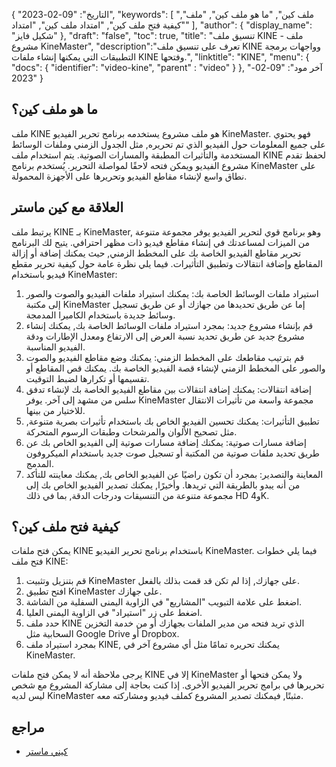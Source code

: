 {
"التاريخ": "09-02-2023",
  "keywords": [
"ملف كين",
"ما هو ملف كين",
"ملف",
"كيفية فتح ملف كين",
"امتداد ملف كين",
"امتداد"
],
  "author": {
"display_name": "شكيل فايز"
},
"draft": "false",
"toc": true,
"title": "تنسيق ملف KINE - ملف مشروع KineMaster",
  "description":"تعرف على تنسيق ملف KINE وواجهات برمجة التطبيقات التي يمكنها إنشاء ملفات KINE وفتحها.",
"linktitle": "KINE",
  "menu": {
    "docs": {
      "identifier": "video-kine",
"parent" : "video"
}
},
"آخر مود": "09-02-2023"
}

## ما هو ملف كين؟

ملف KINE هو ملف مشروع يستخدمه برنامج تحرير الفيديو KineMaster. فهو يحتوي على جميع المعلومات حول الفيديو الذي تم تحريره, مثل الجدول الزمني وملفات الوسائط المستخدمة والتأثيرات المطبقة والمسارات الصوتية. يتم استخدام ملف KINE لحفظ تقدم مشروع الفيديو ويمكن فتحه لاحقًا لمواصلة التحرير. يُستخدم برنامج KineMaster على نطاق واسع لإنشاء مقاطع الفيديو وتحريرها على الأجهزة المحمولة.

## العلاقة مع كين ماستر

يرتبط ملف KINE بـ KineMaster, وهو برنامج قوي لتحرير الفيديو يوفر مجموعة متنوعة من الميزات لمساعدتك في إنشاء مقاطع فيديو ذات مظهر احترافي. يتيح لك البرنامج تحرير مقاطع الفيديو الخاصة بك على المخطط الزمني, حيث يمكنك إضافة أو إزالة المقاطع وإضافة انتقالات وتطبيق التأثيرات. فيما يلي نظرة عامة حول كيفية تحرير مقطع فيديو باستخدام KineMaster:

1. استيراد ملفات الوسائط الخاصة بك: يمكنك استيراد ملفات الفيديو والصوت والصور إلى مكتبة KineMaster إما عن طريق تحديدها من جهازك أو عن طريق تسجيل وسائط جديدة باستخدام الكاميرا المدمجة.
2. قم بإنشاء مشروع جديد: بمجرد استيراد ملفات الوسائط الخاصة بك, يمكنك إنشاء مشروع جديد عن طريق تحديد نسبة العرض إلى الارتفاع ومعدل الإطارات ودقة الفيديو المناسبة.
3. قم بترتيب مقاطعك على المخطط الزمني: يمكنك وضع مقاطع الفيديو والصوت والصور على المخطط الزمني لإنشاء قصة الفيديو الخاصة بك. يمكنك قص المقاطع أو تقسيمها أو تكرارها لضبط التوقيت.
4. إضافة انتقالات: يمكنك إضافة انتقالات بين مقاطع الفيديو الخاصة بك لإنشاء تدفق سلس من مشهد إلى آخر. يوفر KineMaster مجموعة واسعة من تأثيرات الانتقال للاختيار من بينها.
5. تطبيق التأثيرات: يمكنك تحسين الفيديو الخاص بك باستخدام تأثيرات بصرية متنوعة, مثل تصحيح الألوان والمرشحات وطبقات الرسوم المتحركة.
6. إضافة مسارات صوتية: يمكنك إضافة مسارات صوتية إلى الفيديو الخاص بك عن طريق تحديد ملفات صوتية من المكتبة أو تسجيل صوت جديد باستخدام الميكروفون المدمج.
7. المعاينة والتصدير: بمجرد أن تكون راضيًا عن الفيديو الخاص بك, يمكنك معاينته للتأكد من أنه يبدو بالطريقة التي تريدها. وأخيرًا, يمكنك تصدير الفيديو الخاص بك إلى مجموعة متنوعة من التنسيقات ودرجات الدقة, بما في ذلك HD و4K.

## كيفية فتح ملف كين؟

يمكن فتح ملفات KINE باستخدام برنامج تحرير الفيديو KineMaster. فيما يلي خطوات فتح ملف KINE:

1. قم بتنزيل وتثبيت KineMaster على جهازك, إذا لم تكن قد قمت بذلك بالفعل.
2. افتح تطبيق KineMaster على جهازك.
3. اضغط على علامة التبويب "المشاريع" في الزاوية اليمنى السفلية من الشاشة.
4. اضغط على زر "استيراد" في الزاوية اليمنى العليا.
5. حدد ملف KINE الذي تريد فتحه من مدير الملفات بجهازك أو من خدمة التخزين السحابية مثل Google Drive أو Dropbox.
6. بمجرد استيراد ملف KINE, يمكنك تحريره تمامًا مثل أي مشروع آخر في KineMaster.

يرجى ملاحظة أنه لا يمكن فتح ملفات KINE إلا في KineMaster ولا يمكن فتحها أو تحريرها في برامج تحرير الفيديو الأخرى. إذا كنت بحاجة إلى مشاركة المشروع مع شخص ليس لديه KineMaster مثبتًا, فيمكنك تصدير المشروع كملف فيديو ومشاركته معه.

## مراجع
* [كيني ماستر](https://www.kinemaster.com/)

